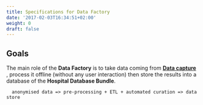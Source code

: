 ```yaml
---
title: Specifications for Data Factory
date: '2017-02-03T16:34:51+02:00'
weight: 0
draft: false
---
```


## Goals

The main role of the __Data Factory__ is to take data coming from [__Data capture__](../data-capture) , process it offline (without any user interaction) then store the results into a database of the __Hospital Database Bundle__.

```
  anonymised data => pre-processing + ETL + automated curation => data store
```
